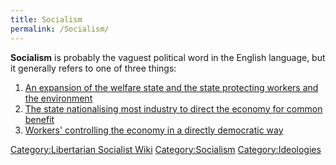 ```yaml
---
title: Socialism
permalink: /Socialism/
---
```


**Socialism** is probably the vaguest political word in the English
language, but it generally refers to one of three things:

1.  [An expansion of the welfare state and the state protecting workers
    and the environment](Social_Democracy "wikilink")
2.  [The state nationalising most industry to direct the economy for
    common benefit](Authoritarian_Socialism "wikilink")
3.  [Workers' controlling the economy in a directly democratic
    way](Workers'_Self-Management "wikilink")

[Category:Libertarian Socialist
Wiki](Category:Libertarian_Socialist_Wiki "wikilink")
[Category:Socialism](Category:Socialism "wikilink")
[Category:Ideologies](Category:Ideologies "wikilink")